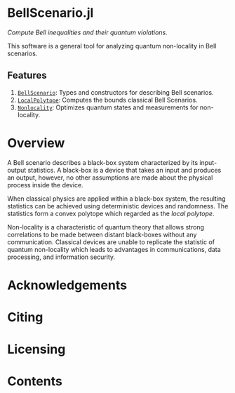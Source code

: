 # BellScenario.jl

*Compute Bell inequalities and their quantum violations.*

This software is a general tool for analyzing quantum non-locality in Bell scenarios.

## Features
  1. [`BellScenario`](@ref): Types and constructors for describing Bell scenarios.
  2. [`LocalPolytope`](@ref): Computes the bounds classical Bell Scenarios.
  3. [`Nonlocality`](@ref): Optimizes quantum states and measurements for non-locality.

# Overview

A Bell scenario describes a black-box system characterized by its input-output
statistics. A black-box is a device that takes an input and produces an output, however,
no other assumptions are made about the physical process inside the device.

When classical physics are applied within a black-box system, the resulting statistics
can be achieved using deterministic devices and randomness.
The statistics form a convex polytope which regarded as the *local polytope*.

Non-locality is a characteristic of quantum theory that allows strong correlations
to be made between distant black-boxes without any communication.
Classical devices are unable to replicate the statistic of quantum non-locality
which leads to advantages in communications, data processing, and information security.

# Acknowledgements

# Citing

# Licensing

# Contents
